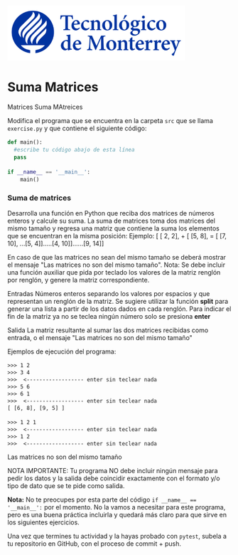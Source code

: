 ![Tec de Monterrey](../../images/logotecmty.png)
# Suma Matrices
Matrices Suma MAtreices

Modifica el programa que se encuentra en la carpeta `src` que se llama `exercise.py` y que contiene el siguiente código:

```python
def main():
  #escribe tu código abajo de esta línea
  pass

if __name__ == '__main__':
    main()
```

<h3>Suma de matrices</h3>
Desarrolla una función en Python que reciba dos matrices de números enteros y calcule su suma.
La suma de matrices toma dos matrices del mismo tamaño y regresa una matriz que contiene la suma los elementos que se encuentran en la misma posición:
Ejemplo:
 [ [ 2,   2], + [ [5,  8],  = [ [7, 10],
...[5,    4]].....[4, 10]]......[9, 14]]

En caso de que las matrices no sean del mismo tamaño se deberá mostrar el mensaje "Las matrices no son del mismo tamaño". 
Nota: Se debe incluir una función auxiliar que pida por teclado los valores de la matriz renglón por renglón, y genere la matriz correspondiente.

Entradas 
Números enteros separando los valores por espacios y que representan un renglón de la matriz.
Se sugiere utilizar la función <b>split</b> para generar una lista a partir de los datos dados en cada renglón. Para indicar el fin de la matriz ya no se teclea ningún número solo se presiona <b>enter</b>

Salida
La matriz resultante al sumar las dos matrices recibidas como entrada, o  el mensaje "Las matrices no son del mismo tamaño"

Ejemplos de ejecución del programa:
```
>>> 1 2
>>> 3 4
>>>  <------------------ enter sin teclear nada
>>> 5 6
>>> 6 1
>>>  <------------------ enter sin teclear nada
[ [6, 8], [9, 5] ]

>>> 1 2 1
>>>  <------------------ enter sin teclear nada
>>> 1 2
>>>  <------------------ enter sin teclear nada
```
Las matrices no son del mismo tamaño

NOTA IMPORTANTE: Tu programa NO debe incluir ningún mensaje para pedir los datos y la salida debe coincidir exactamente con el formato y/o tipo de dato que se te pide como salida.

**Nota:** No te preocupes por esta parte del código `if __name__ == '__main__':` por el momento. No la vamos a necesitar para este programa, pero es una buena práctica incluirla y quedará más claro para que sirve en los siguientes ejercicios.

Una vez que termines tu actividad y la hayas probado con `pytest`, subela a tu repositorio en GitHub, con el proceso de commit + push.
